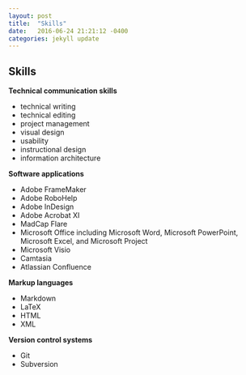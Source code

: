 ```yaml
---
layout: post
title:  "Skills"
date:   2016-06-24 21:21:12 -0400
categories: jekyll update
---
```

## Skills  

**Technical communication skills**  

* technical writing   
* technical editing   
* project management  
* visual design   
* usability   
* instructional design   
* information architecture  

**Software applications**   

* Adobe FrameMaker  
* Adobe RoboHelp  
* Adobe InDesign   
* Adobe Acrobat XI   
* MadCap Flare   
* Microsoft Office including Microsoft Word, Microsoft PowerPoint, Microsoft Excel, and Microsoft Project   
* Microsoft Visio  
* Camtasia   
* Atlassian Confluence   

**Markup languages**  

* Markdown  
* LaTeX   
* HTML   
* XML

**Version control systems**  

* Git  
* Subversion   
